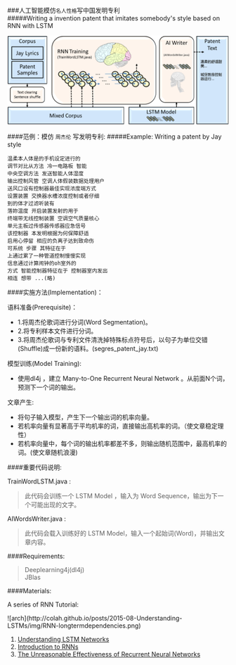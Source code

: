 ###人工智能模仿`名人性格`写中国发明专利 <br>
#####Writing a invention patent that imitates somebody's style based on RNN with LSTM<br>


![arch](https://github.com/HCTsai/dl4j-AIWriter/blob/master/img/AIWriterArchitecture.png) 


####范例：模仿 `周杰伦` 写发明专利:
#####Example: Writing a patent by Jay style

    温柔本人体是的手机设定进行的 
    调节对比从方法 冷一电路板 智能 
    中央空调方法 发送智能人体湿度   
    输出控制风管 空调人体假装数据处理用户
    送风口设有控制器最佳实现浓度端方式 
    设置装置 交换器水槽浓度控制或者仔细
    到的体才过滤听装有
    落妳温度 开启装置发射的用于  
    终端带无线控制装置 空调空气质量核心 
    单元主板过传感器传感器应急信号
    该控制器 本发明根据为何保障舒适  
    启用心停留 相应的负离子达到致命伤
    可系统 步骤 其特征在于
    上通过累了一种管道控制慢慢实现
    信息通过计算闹钟的oh室外的
    方式 智能控制器特征在于 控制器室内发出  
    相连 想带 ...(略)

####实施方法(Implementation)：

语料准备(Prerequisite)：

* 1.将周杰伦歌词进行分词(Word Segmentation)。<br>
* 2.将专利样本文件进行分词。<br>
* 3.将周杰伦歌词与专利文件清洗掉特殊标点符号后，以句子为单位交错(Shuffle)成一份新的语料。(segres_patent_jay.txt)<br>
   
模型训练(Model Training):

* 使用dl4j ，建立 Many-to-One Recurrent Neural Network 。从前面N个词，预测下一个词的输出。

文章产生:

* 将句子输入模型，产生下一个输出词的机率向量。<br>
* 若机率向量有显著高于平均机率的词，直接输出高机率的词。（使文章稳定理性）<br>
* 若机率向量中，每个词的输出机率都差不多，则输出随机范围中，最高机率的词。(使文章随机浪漫)<br>


####重要代码说明:

TrainWordLSTM.java  : <br>
>此代码会训练一个 LSTM Model ，输入为 Word Sequence，输出为下一个可能出现的文字。<br>

AIWordsWriter.java  : <br>
>此代码会载入训练好的 LSTM Model，输入一个起始词(Word)，并输出文章内容。<br>

####Requirements: 
>Deeplearning4j(dl4j)<br>
>JBlas

####Materials:

<p>A series of RNN Tutorial:</p>
![arch](http://colah.github.io/posts/2015-08-Understanding-LSTMs/img/RNN-longtermdependencies.png) 
<ol>
<li><a href="http://colah.github.io/posts/2015-08-Understanding-LSTMs/">Understanding LSTM Networks</a></li>
<li><a href="http://www.wildml.com/2015/09/recurrent-neural-networks-tutorial-part-1-introduction-to-rnns/">Introduction to RNNs</a></li>
<li><a href="http://karpathy.github.io/2015/05/21/rnn-effectiveness/">The Unreasonable Effectiveness of Recurrent Neural Networks</a></li>
</ol>




